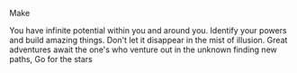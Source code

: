 Make

You have infinite potential within you and around you.
Identify your powers and build amazing things.
Don't let it disappear in the mist of illusion. 
Great adventures await the one's  who venture out in the unknown finding new paths, 
Go for the stars